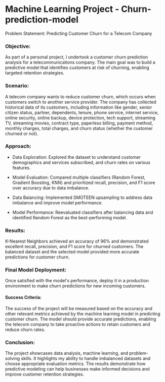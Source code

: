 # Machine Learning Project - Churn-prediction-model

Problem Statement: Predicting Customer Churn for a Telecom Company


### Objective:
As part of a personal project, I undertook a customer churn prediction analysis for a telecommunications company. The main goal was to build a predictive model that identifies customers at risk of churning, enabling targeted retention strategies.


### Scenario:
A telecom company wants to reduce customer churn, which occurs when customers switch to another service provider. The company has collected historical data of its customers, including information like gender, senior citizen status, partner, dependents, tenure, phone service, internet service, online security, online backup, device protection, tech support, streaming TV, streaming movies, contract type, paperless billing, payment method, monthly charges, total charges, and churn status (whether the customer churned or not).


### Approach:

* Data Exploration: Explored the dataset to understand customer demographics and services subscribed, and churn rates on various features.

* Model Evaluation: Compared multiple classifiers (Random Forest, Gradient Boosting, KNN) and prioritized recall, precision, and F1 score over accuracy due to data imbalance.

* Data Balancing: Implemented SMOTEEN upsampling to address data imbalance and improve model performance.

* Model Performance: Reevaluated classifiers after balancing data and identified Random Forest as the best-performing model.


### Results:
K-Nearest Neighbors achieved an accuracy of 96% and demonstrated excellent recall, precision, and F1 score for churned customers.
The balanced dataset and the selected model provided more accurate predictions for customer churn.


### Final Model Deployment:
Once satisfied with the model's performance, deploy it in a production environment to make churn predictions for new incoming customers.
#### Success Criteria:
The success of the project will be measured based on the accuracy and other relevant metrics achieved by the machine learning model in predicting customer churn. The model should provide accurate predictions, enabling the telecom company to take proactive actions to retain customers and reduce churn rates.

### Conclusion:
The project showcases data analysis, machine learning, and problem-solving skills.
It highlights my ability to handle imbalanced datasets and choose appropriate evaluation metrics.
The results demonstrate how predictive modeling can help businesses make informed decisions and improve customer retention strategies.




